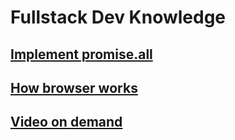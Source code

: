 # Fullstack Dev Knowledge
## [Implement promise.all](./implement-promise-all.md)
## [How browser works](./how-browser-works.md)
## [Video on demand](./video-on-demand.md)
